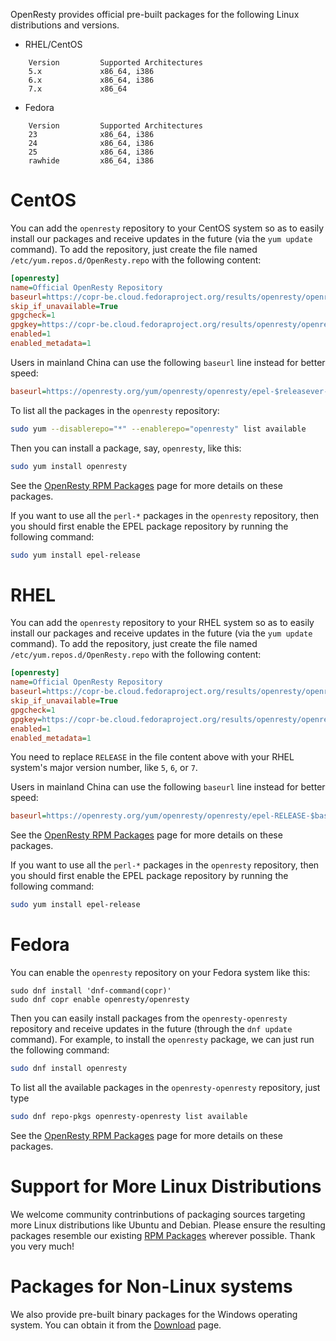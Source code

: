 <!---
    @title         Linux Packages
--->

OpenResty provides official pre-built packages for the following Linux distributions and versions.

* RHEL/CentOS

```
    Version         Supported Architectures
    5.x             x86_64, i386
    6.x             x86_64, i386
    7.x             x86_64
```

* Fedora

```
    Version         Supported Architectures
    23              x86_64, i386
    24              x86_64, i386
    25              x86_64, i386
    rawhide         x86_64, i386
```

# CentOS

You can add the `openresty` repository to your CentOS system so as to easily install
our packages and receive updates in the future (via the `yum update` command). To add the repository, just
create the file named `/etc/yum.repos.d/OpenResty.repo` with the following content:

```ini
[openresty]
name=Official OpenResty Repository
baseurl=https://copr-be.cloud.fedoraproject.org/results/openresty/openresty/epel-$releasever-$basearch/
skip_if_unavailable=True
gpgcheck=1
gpgkey=https://copr-be.cloud.fedoraproject.org/results/openresty/openresty/pubkey.gpg
enabled=1
enabled_metadata=1
```

Users in mainland China can use the following `baseurl` line instead for better speed:

```ini
baseurl=https://openresty.org/yum/openresty/openresty/epel-$releasever-$basearch/
```

To list all the packages in the `openresty` repository:

```bash
sudo yum --disablerepo="*" --enablerepo="openresty" list available
```

Then you can install a package, say, `openresty`, like this:

```bash
sudo yum install openresty
```

See the [OpenResty RPM Packages](rpm-packages.html) page for more details on these packages.

If you want to use all the `perl-*` packages in the `openresty` repository, then you should first enable the
EPEL package repository by running the following command:

```bash
sudo yum install epel-release
```

# RHEL

You can add the `openresty` repository to your RHEL system so as to easily install
our packages and receive updates in the future (via the `yum update` command). To add the repository, just
create the file named `/etc/yum.repos.d/OpenResty.repo` with the following content:

```ini
[openresty]
name=Official OpenResty Repository
baseurl=https://copr-be.cloud.fedoraproject.org/results/openresty/openresty/epel-RELEASE-$basearch/
skip_if_unavailable=True
gpgcheck=1
gpgkey=https://copr-be.cloud.fedoraproject.org/results/openresty/openresty/pubkey.gpg
enabled=1
enabled_metadata=1
```

You need to replace `RELEASE` in the file content above with your RHEL system's major version number, like `5`, `6`, or `7`.

Users in mainland China can use the following `baseurl` line instead for better speed:

```ini
baseurl=https://openresty.org/yum/openresty/openresty/epel-RELEASE-$basearch/
```

See the [OpenResty RPM Packages](rpm-packages.html) page for more details on these packages.

If you want to use all the `perl-*` packages in the `openresty` repository, then you should first enable the
EPEL package repository by running the following command:

```bash
sudo yum install epel-release
```

# Fedora

You can enable the `openresty` repository on your Fedora system like this:

```
sudo dnf install 'dnf-command(copr)'
sudo dnf copr enable openresty/openresty
```

Then you can easily install packages from the `openresty-openresty` repository and receive updates
in the future (through the `dnf update` command). For example, to install the `openresty` package, we can just run the
following command:

```bash
sudo dnf install openresty
```

To list all the available packages in the `openresty-openresty` repository, just type

```bash
sudo dnf repo-pkgs openresty-openresty list available
```

See the [OpenResty RPM Packages](rpm-packages.html) page for more details on these packages.

# Support for More Linux Distributions

We welcome community contrinbutions of packaging sources targeting more Linux distributions like Ubuntu and
Debian. Please ensure the resulting packages resemble our existing [RPM Packages](rpm-packages.html)
wherever possible. Thank you very much!

# Packages for Non-Linux systems

We also provide pre-built binary packages for the Windows operating system. You can obtain it from the [Download](download.html) page.
